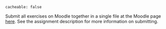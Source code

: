 ```
cacheable: false
```

Submit all exercises on Moodle together in a single file at the Moodle page [here](https://moodle.pugetsound.edu/moodle/mod/assign/view.php?id=340428). See the assignment description for more information on submitting.
